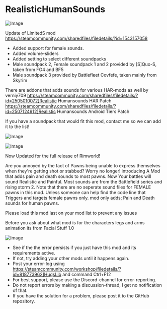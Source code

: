 # RealisticHumanSounds

![Image](https://i.imgur.com/buuPQel.png)

Update of LimitedS mod
https://steamcommunity.com/sharedfiles/filedetails/?id=1543157058

- Added support for female sounds.
- Added volume-sliders
- Added setting to select different soundpacks
- Male soundpack 2, Female soundpack 1 and 2 provided by [S]Quo-S, taken from FO4 and BF5
- Male soundpack 3 provided by Battlefleet Covfefe, taken mainly from Skyrim

There are addons that adds sounds for various HAR-mods as well by verniy709
 https://steamcommunity.com/sharedfiles/filedetails/?id=2505010072]Realistic Humansounds HAR Patch
 https://steamcommunity.com/sharedfiles/filedetails/?id=2507124912]Realistic Humansounds Android Tiers Patch

If you have a soundpack that would fit this mod, contact me so we can add it to the list!

![Image](https://i.imgur.com/pufA0kM.png)

	
![Image](https://i.imgur.com/Z4GOv8H.png)


Now Updated for the full release of Rimworld!

Are you annoyed by the fact of Pawns being unable to express themselves when they're getting shot or stabbed?
Worry no longer!
introducing A Mod that adds pain and death sounds to most pawns.
Now Your battles will sound Realistic and Painful.
Most sounds are from the Battlefield series and rising storm 2.
Note that there are no seperate sound files for FEMALE pawns in this mod.
Unless someone can help find the code line that Triggers and targets female pawns only.
mod only adds;
Pain and Death sounds for human pawns.

Please load this mod last on your mod list to prevent any issues

Before you ask about what mod is for the characters legs and arms animation its from Facial Stuff 1.0


![Image](https://i.imgur.com/PwoNOj4.png)



-  See if the the error persists if you just have this mod and its requirements active.
-  If not, try adding your other mods until it happens again.
-  Post your error-log using https://steamcommunity.com/workshop/filedetails/?id=818773962]HugsLib and command Ctrl+F12
-  For best support, please use the Discord-channel for error-reporting.
-  Do not report errors by making a discussion-thread, I get no notification of that.
-  If you have the solution for a problem, please post it to the GitHub repository.




